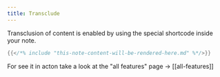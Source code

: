 ```yaml
---
title: Transclude
---
```


Transclusion of content is enabled by using the special shortcode inside your note.

```go
{{</*% include "this-note-content-will-be-rendered-here.md" %*/>}}
```

For see it in acton take a look at the "all features" page -> [[all-features]]


